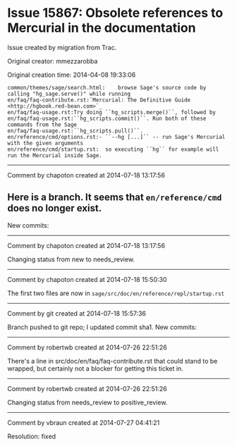 # Issue 15867: Obsolete references to Mercurial in the documentation

Issue created by migration from Trac.

Original creator: mmezzarobba

Original creation time: 2014-04-08 19:33:06


```
common/themes/sage/search.html:    browse Sage's source code by calling "hg_sage.serve()" while running
en/faq/faq-contribute.rst:`Mercurial: The Definitive Guide <http://hgbook.red-bean.com>`_
en/faq/faq-usage.rst:Try doing ``hg_scripts.merge()``, followed by
en/faq/faq-usage.rst:``hg_scripts.commit()``. Run both of these commands from the Sage
en/faq/faq-usage.rst:``hg_scripts.pull()``.
en/reference/cmd/options.rst:- ``--hg [...]`` -- run Sage's Mercurial with the given arguments
en/reference/cmd/startup.rst:  so executing ``hg`` for example will run the Mercurial inside Sage.
```



---

Comment by chapoton created at 2014-07-18 13:17:56

Here is a branch. It seems that `en/reference/cmd` does no longer exist.
----
New commits:


---

Comment by chapoton created at 2014-07-18 13:17:56

Changing status from new to needs_review.


---

Comment by chapoton created at 2014-07-18 15:50:30

The first two files are now in `sage/src/doc/en/reference/repl/startup.rst`


---

Comment by git created at 2014-07-18 15:57:36

Branch pushed to git repo; I updated commit sha1. New commits:


---

Comment by robertwb created at 2014-07-26 22:51:26

There's a line in src/doc/en/faq/faq-contribute.rst that could stand to be wrapped, but certainly not a blocker for getting this ticket in.


---

Comment by robertwb created at 2014-07-26 22:51:26

Changing status from needs_review to positive_review.


---

Comment by vbraun created at 2014-07-27 04:41:21

Resolution: fixed
